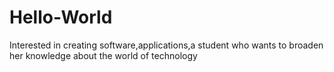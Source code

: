 # Hello-World
Interested in creating software,applications,a student who wants to broaden her knowledge about the world of technology
